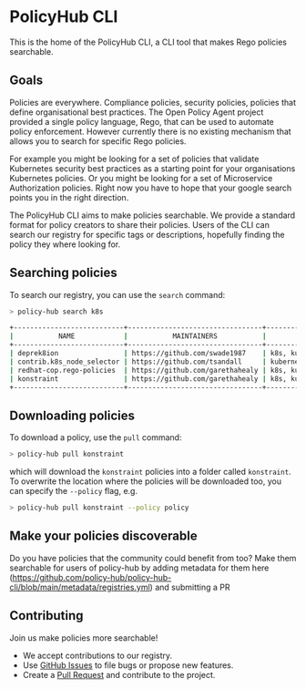 # PolicyHub CLI

This is the home of the PolicyHub CLI, a CLI tool that makes Rego policies searchable.

## Goals

Policies are everywhere. Compliance policies, security policies, policies that define organisational best practices. The Open Policy Agent project provided a single policy language, Rego, that can be used to automate policy enforcement. However currently there is no existing mechanism that allows you to search for specific Rego policies.

For example you might be looking for a set of policies that validate Kubernetes security best practices as a starting point for your organisations Kubernetes policies. Or you might be looking for a set of Microservice Authorization policies. Right now you have to hope that your google search points you in the right direction.

The PolicyHub CLI aims to make policies searchable. We provide a standard format for policy creators to share their policies. Users of the CLI can search our registry for specific tags or descriptions, hopefully finding the policy they where looking for.

## Searching policies

To search our registry, you can use the `search` command:

```bash
> policy-hub search k8s

+---------------------------+---------------------------------+--------------------------------+
|           NAME            |           MAINTAINERS           |             LABELS             |
+---------------------------+---------------------------------+--------------------------------+
| deprek8ion                | https://github.com/swade1987    | k8s, kubernetes, gatekeeper    |
| contrib.k8s_node_selector | https://github.com/tsandall     | kubernetes, k8s, node_selector |
| redhat-cop.rego-policies  | https://github.com/garethahealy | k8s, kubernetes, gatekeeper    |
| konstraint                | https://github.com/garethahealy | k8s, kubernetes, gatekeeper    |
+---------------------------+---------------------------------+--------------------------------+
```

## Downloading policies

To download a policy, use the `pull` command:

```bash
> policy-hub pull konstraint
```

which will download the `konstraint` policies into a folder called `konstraint`. To overwrite the location where the policies will be downloaded too, you can specify the `--policy` flag, e.g.

```bash
> policy-hub pull konstraint --policy policy
```

## Make your policies discoverable

Do you have policies that the community could benefit from too?
Make them searchable for users of policy-hub by adding metadata for them 
here (https://github.com/policy-hub/policy-hub-cli/blob/main/metadata/registries.yml) 
and submitting a PR


## Contributing

Join us make policies more searchable!

- We accept contributions to our registry.
- Use [GitHub Issues](https://github.com/policy-hub/policy-hub-cli/issues) to file bugs or propose new features.
- Create a [Pull Request](https://github.com/policy-hub/policy-hub-cli/pulls) and contribute to the project.
